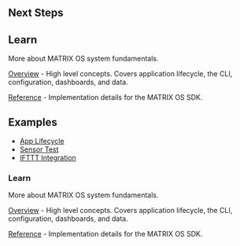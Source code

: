 ## Next Steps

## Learn

More about MATRIX OS system fundamentals. 

[Overview](../overview/index.md) - High level concepts. Covers application lifecycle, the CLI, configuration, dashboards, and data.

[Reference](../reference/index.md) - Implementation details for the MATRIX OS SDK.

## Examples

* [App Lifecycle](../examples/app-create.md)
* [Sensor Test](../examples/sensor-test.md)
* [IFTTT Integration](../examples/ifttt.md)


### Learn

More about MATRIX OS system fundamentals. 

[Overview](../overview/index.md) - High level concepts. Covers application lifecycle, the CLI, configuration, dashboards, and data.

[Reference](../reference/index.md) - Implementation details for the MATRIX OS SDK.
